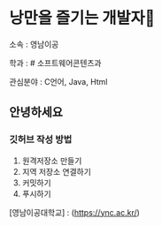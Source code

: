 # 낭만을 즐기는 개발자👋

소속 : 영남이공

학과 : # 소프트웨어콘텐츠과

관심분야 : C언어, Java, Html


## 안녕하세요

### 깃허브 작성 방법
1. 원격저장소 만들기
2. 지역 저장소 연결하기
3. 커밋하기
4. 푸시하기

[영남이공대학교] : (https://ync.ac.kr/)


<!--
**donghee816/donghee816** is a ✨ _special_ ✨ repository because its `README.md` (this file) appears on your GitHub profile.

Here are some ideas to get you started:

- 🔭 I’m currently working on ...
- 🌱 I’m currently learning ...
- 👯 I’m looking to collaborate on ...
- 🤔 I’m looking for help with ...
- 💬 Ask me about ...
- 📫 How to reach me: ...
- 😄 Pronouns: ...
- ⚡ Fun fact: ...
-->
